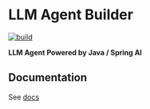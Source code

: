 # LLM Agent Builder

[![build](https://github.com/LLMAgentBuilder/llm-agent-builder/actions/workflows/build.yaml/badge.svg)](https://github.com/LLMAgentBuilder/llm-agent-builder/actions/workflows/build.yaml)

**LLM Agent Powered by Java / Spring AI**

## Documentation

See [docs](https://llmagentbuilder.github.io/llm-agent-builder/)

